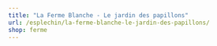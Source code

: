 ```yaml
---
title: "La Ferme Blanche - Le jardin des papillons"
url: /esplechin/la-ferme-blanche-le-jardin-des-papillons/
shop: ferme
---
```

